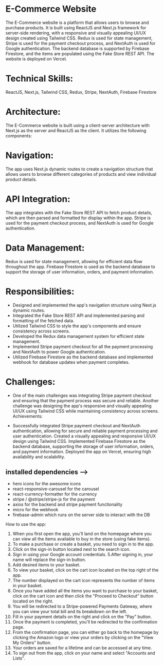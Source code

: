 # E-Commerce Website
The E-Commerce website is a platform that allows users to browse and purchase products. It is built using ReactJS and Next.js framework for server-side rendering, with a responsive and visually appealing UI/UX design created using Tailwind CSS. Redux is used for state management, Stripe is used for the payment checkout process, and NextAuth is used for Google authentication. The backend database is supported by Firebase Firestore, and the items are populated using the Fake Store REST API. The website is deployed on Vercel.

# Technical Skills: 
ReactJS, Next.js, Tailwind CSS, Redux, Stripe, NextAuth, Firebase Firestore

# Architecture: 
The E-Commerce website is built using a client-server architecture with Next.js as the server and ReactJS as the client. It utilizes the following components:

# Navigation:
The app uses Next.js dynamic routes to create a navigation structure that allows users to browse different categories of products and view individual product details.

# API Integration:
The app integrates with the Fake Store REST API to fetch product details, which are then parsed and formatted for display within the app. Stripe is used for the payment checkout process, and NextAuth is used for Google authentication.

# Data Management:
Redux is used for state management, allowing for efficient data flow throughout the app. Firebase Firestore is used as the backend database to support the storage of user information, orders, and payment information.

# Responsibilities:

- Designed and implemented the app's navigation structure using Next.js dynamic routes.
- Integrated the Fake Store REST API and implemented parsing and formatting of the fetched data.
- Utilized Tailwind CSS to style the app's components and ensure consistency across screens.
- Developed the Redux data management system for efficient state management.
- Implemented Stripe payment checkout for all the payment processing and NextAuth to power Google authentication.
- Utilized Firebase Firestore as the backend database and implemented webhook for database updates when payment completes.

# Challenges:

- One of the main challenges was integrating Stripe payment checkout and ensuring that the payment process was secure and reliable.
Another challenge was designing the app's responsive and visually appealing UI/UX using Tailwind CSS while maintaining consistency across screens.
Achievements:

- Successfully integrated Stripe payment checkout and NextAuth authentication, allowing for secure and reliable payment processing and user authentication.
Created a visually appealing and responsive UI/UX design using Tailwind CSS.
Implemented Firebase Firestore as the backend database, supporting the storage of user information, orders, and payment information.
Deployed the app on Vercel, ensuring high availability and scalability.


## installed dependencies -->
- hero icons for the awesome icons
- react-responsive-carousel for the carousel
- react-currency-formatter for the currency
- stripe / @stripe/stripe-js for the payment
- axios for the backend and stripe payment functionality
- micro for the webhook
- firebase-admin which runs on the server side to interact with the DB

How to use the app:
1. When you first open the app, you'll land on the homepage where you can view all the items available to buy in the store (using fake items).
2. To make a purchase or create a basket, you need to sign in to the app.
3. Click on the sign-in button located next to the search icon.
4. Sign in using your Google account credentials.
5.After signing in, your name will replace the sign-in button.
6. Add desired items to your basket.
7. To view your basket, click on the cart icon located on the top right of the app.
8. The number displayed on the cart icon represents the number of items in your basket.
9. Once you have added all the items you want to purchase to your basket, click on the cart icon and then click the "Proceed to Checkout" button located on the right.
10. You will be redirected to a Stripe-powered Payments Gateway, where you can view your total bill and its breakdown on the left.
11. Fill in your payment details on the right and click on the "Pay" button.
12. Once the payment is completed, you'll be redirected to the confirmation page.
13. From the confirmation page, you can either go back to the homepage by clicking the Amazon logo or view your orders by clicking on the "View My Orders" button.
14. Your orders are saved for a lifetime and can be accessed at any time.
15. To sign out from the app, click on your name and select "Accounts and Lists".


